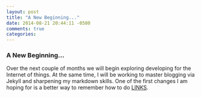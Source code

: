 ```yaml
---
layout: post
title: "A New Beginning..."
date: 2014-08-21 20:44:11 -0500
comments: true
categories: 
---
```

### A New Beginning...

Over the next couple of months we will begin exploring developing for the Internet of things. At the same time, I will be working to master blogging via Jekyll and sharpening my markdown skills. One of the first changes I am hoping for is a better way to remember how to do [LINKS](http://daringfireball.net/projects/markdown/syntax#link "Daring Fireball: Markdown Syntax Documentation").

